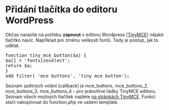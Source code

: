 <!--
title : Přidání tlačítka do editoru WordPress
author : Roman Ožana <ozana@omdesign.cz>
date : 30.7.2009 18:23:18
tags : programovani, wordpress
-->

# Přidání tlačítka do editoru WordPress

Občas narazíte na potřebu **zapnout** v editoru Wordpress ([TinyMCE][1]) nějaké tlačítko navíc. Například pro změnu velikosti fontů. Tady je postup, jak to udělat.

<pre>function tiny_mce_button($a) {
$a[] = 'fontsizeselect';
return $a;
}
add_filter( 'mce_buttons', 'tiny_mce_button');
</pre>

Seznam zpětných volání (callback) je mce\_buttons, mce\_buttons\_2, mce\_buttons\_3, mce\_buttons_4 &#8211; pro jednotlivé řádky TinyMCE editoru. Seznam všech možných tlačítek najdete [na stránkách TinyMCE][2]. Funkci stačí nakopírovat do function.php ve vašem template.

 [1]: http://tinymce.moxiecode.com/ "TinyMCE"
 [2]: http://wiki.moxiecode.com/index.php/TinyMCE:Control_reference "TinyMCE"